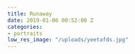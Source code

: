 ```yaml
---
title: Runaway
date: 2019-01-06 00:52:00 Z
categories:
- portraits
low_res_image: "/uploads/yeetafds.jpg"
---
```


